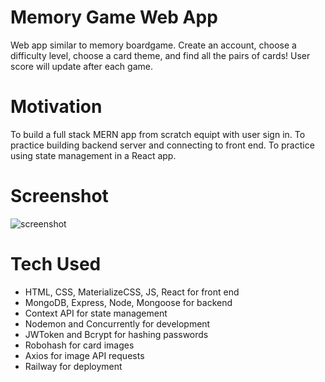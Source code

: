 # Memory Game Web App
Web app similar to memory boardgame. Create an account, choose a difficulty level, choose a card theme, and find all the pairs of cards! User score will update after each game.

# Motivation
To build a full stack MERN app from scratch equipt with user sign in. To practice building backend server and connecting to front end. To practice using state management in a React app.

# Screenshot
![screenshot](https://live.staticflickr.com/65535/50996655401_49ed9fbc3e_n.jpg)

# Tech Used
* HTML, CSS, MaterializeCSS, JS, React for front end
* MongoDB, Express, Node, Mongoose for backend
* Context API for state management
* Nodemon and Concurrently for development
* JWToken and Bcrypt for hashing passwords
* Robohash for card images
* Axios for image API requests
* Railway for deployment

